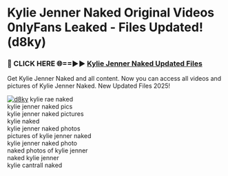 # Kylie Jenner Naked Original Videos 0nlyFans Leaked - Files Updated! (d8ky)

<h3>🔴 CLICK HERE 🌐==►► <a href="https://tinyurl.com/up5wt9bj" rel="nofollow">Kylie Jenner Naked Updated Files</a></h3>

Get Kylie Jenner Naked and all content. Now you can access all videos and pictures of Kylie Jenner Naked. New Updated Files 2025!

[![d8ky](https://i.imgur.com/ABiUzMV.gif)](https://tinyurl.com/up5wt9bj)
kylie rae naked<br>
kylie jenner naked pics<br>
kylie jenner naked pictures<br>
kylie naked<br>
kylie jenner naked photos<br>
pictures of kylie jenner naked<br>
kylie jenner naked photo<br>
naked photos of kylie jenner<br>
naked kylie jenner<br>
kylie cantrall naked